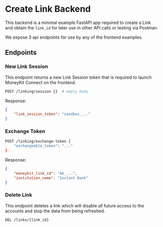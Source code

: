 # Create Link Backend

This backend is a minimal example FastAPI app required to create a Link and obtain the `link_id` for later use in other
API calls or testing via Postman.

We expose 3 api endpoints for use by any of the frontend examples.

## Endpoints

### New Link Session

This endpoint returns a new Link Session token that is required to launch MoneyKit Connect on the frontend.
```sh
POST /linking/session {}  # empty body
```

Response:
```json
{
    "link_session_token": "sandbox_..."
}
```

### Exchange Token

```sh
POST /linking/exchange-token {
    "exchangeable_token": "..."
}
```
Response:
```json
{
    "moneykit_link_id": "mk_...",
    "institution_name": "Instant Bank"
}
```

### Delete Link

This endpoint deletes a link which will disable all future access to the accounts and stop the data from being
refreshed.

```sh
DEL /links/{link_id}
```
